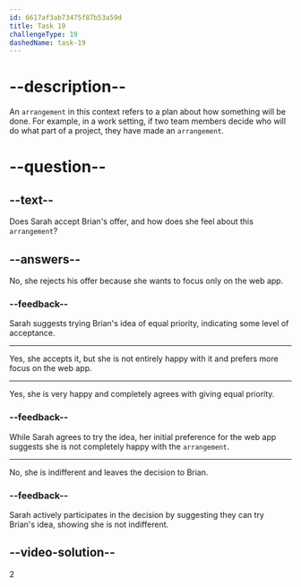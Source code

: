 ```yaml
---
id: 6617af3ab73475f87b53a59d
title: Task 19
challengeType: 19
dashedName: task-19
---
```


<!--
AUDIO REFERENCE:
Sarah: I still think we should dedicate more time to the web app, but I see where you’re coming from, Brian. I think we can try giving equal priority for a while.
-->

# --description--

An `arrangement` in this context refers to a plan about how something will be done. For example, in a work setting, if two team members decide who will do what part of a project, they have made an `arrangement`.

# --question--

## --text--

Does Sarah accept Brian's offer, and how does she feel about this `arrangement`?

## --answers--

No, she rejects his offer because she wants to focus only on the web app.

### --feedback--

Sarah suggests trying Brian's idea of equal priority, indicating some level of acceptance.

---

Yes, she accepts it, but she is not entirely happy with it and prefers more focus on the web app.

---

Yes, she is very happy and completely agrees with giving equal priority.

### --feedback--

While Sarah agrees to try the idea, her initial preference for the web app suggests she is not completely happy with the `arrangement`.

---

No, she is indifferent and leaves the decision to Brian.

### --feedback--

Sarah actively participates in the decision by suggesting they can try Brian's idea, showing she is not indifferent.

## --video-solution--

2
